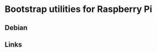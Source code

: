 Bootstrap utilities for Raspberry Pi
====================================

Debian
------

Links
-----

